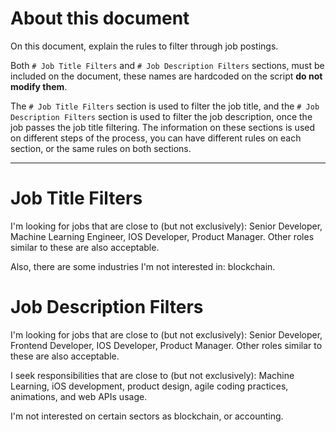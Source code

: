 # About this document
On this document, explain the rules to filter through job postings. 

Both `# Job Title Filters` and `# Job Description Filters` sections, must be included on the document, these names are hardcoded on the script __do not modify them__.

The `# Job Title Filters` section is used to filter the job title, and the `# Job Description Filters` section is used to filter the job description, once the job passes the job title filtering. The information on these sections is used on different steps of the process, you can have different rules on each section, or the same rules on both sections.

-----

# Job Title Filters
I'm looking for jobs that are close to (but not exclusively): Senior Developer, Machine Learning Engineer, IOS Developer, Product Manager. Other roles similar to these are also acceptable.

Also, there are some industries I'm not interested in: blockchain.

# Job Description Filters
I'm looking for jobs that are close to (but not exclusively): Senior Developer, Frontend Developer, IOS Developer, Product Manager. Other roles similar to these are also acceptable.

I seek responsibilities that are close to (but not exclusively): Machine Learning, iOS development, product design, agile coding practices, animations, and web APIs usage.

I'm not interested on certain sectors as blockchain, or accounting.
